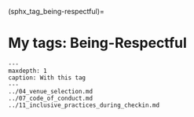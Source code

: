 (sphx_tag_being-respectful)=
# My tags: Being-Respectful

```{toctree}
---
maxdepth: 1
caption: With this tag
---
../04_venue_selection.md
../07_code_of_conduct.md
../11_inclusive_practices_during_checkin.md
```
